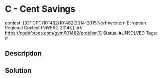 # C - Cent Savings

contest: [[CFICPC/101482/101482|2014-2015 Northwestern European Regional Contest (NWERC 2014)]]
url: https://codeforces.com/gym/101482/problem/C
Status: #UNSOLVED
Tags: #

## Description

## Solution

